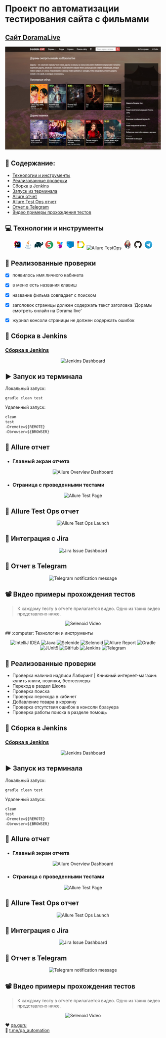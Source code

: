 # Проект по автоматизации тестирования сайта с фильмами
## <a target="_blank" href="https://doramalive.ru/">Сайт DoramaLive</a>
![Dorama](images/Dorama.png)

## :floppy_disk: Содержание:

- <a href="#computer-технологии-и-инструменты">Технологии и инструменты</a>
- <a href="#notebook_with_decorative_cover-реализованные-проверки">Реализованные проверки</a>
- <a href="#electric_plug-сборка-в-Jenkins">Сборка в Jenkins</a>
- <a href="#arrow_forward-запуск-из-терминала">Запуск из терминала</a>
- <a href="#open_book-allure-отчет">Allure отчет</a>
- <a href="#hammer-allure-test-ops-отчет">Allure Test Ops отчет</a>
- <a href="#robot-отчет-в-telegram">Отчет в Telegram</a>
- <a href="#film_projector-видео-примеры-прохождения-тестов">Видео примеры прохождения тестов</a>


## :computer: Технологии и инструменты

<p align="center">
<img width="6%" title="IntelliJ IDEA" src="images/Intelij_IDEA.png">
<img width="6%" title="Java" src="images/Java.png">
<img width="6%" title="Gradle" src="images/Gradle.png">
<img width="6%" title="JUnit5" src="images/JUnit5.png">
<img width="6%" title="Selenide" src="images/Selenide.png">
<img width="6%" title="Selenoid" src="images/Selenoid.png">
<img width="6%" title="Allure Report" src="images/Allure_Report.png">
<img width="6%" title="Allure TestOps" src="images/Allure_TO.png">
<img width="6%" title="Jenkins" src="images/Jenkins.png">
<img width="6%" title="GitHub" src="images/Github.png">
<img width="6%" title="Telegram" src="images/Telegram.png">
</p>

## :notebook_with_decorative_cover: Реализованные проверки
- [x] появилось имя личного кабинета
- [x] в меню есть названия клавиш
- [x] название фильма совпадает с поиском
- [x] заголовок страницы должен содержать текст заголовка 'Дорамы смотреть онлайн на Dorama live'
- [x] журнал консоли страницы не должен содержать ошибок


## :electric_plug: Сборка в Jenkins
### <a target="_blank" href="https://jenkins.autotests.cloud/job/irinaleonteva_qaguru_11_13_jenkins/">Сборка в Jenkins</a>
<p align="center">
<img title="Jenkins Dashboard" src="images/screenshots/jenkins-dashboard.png">
</p>  

## :arrow_forward: Запуск из терминала
Локальный запуск:
```
gradle clean test
```

Удаленный запуск:
```
clean
test
-Dremote=${REMOTE}
-Dbrowser=${BROWSER}
```

## :open_book: Allure отчет
- ### Главный экран отчета
<p align="center">
<img title="Allure Overview Dashboard" src="images/screenshots/allure-main-page.png">
</p>

- ### Страница с проведенными тестами
<p align="center">
<img title="Allure Test Page" src="images/screenshots/allure-test-page.png">
</p>

## :hammer: Allure Test Ops отчет
<p align="center">
<img title="Allure Test Ops Launch" src="images/screenshots/allure-test-ops-page.png">
</p>

## :wrench: Интеграция с Jira
<p align="center">
<img title="Jira Issue Dashboard" src="images/screenshots/jira-issue-page.png">
</p>

## :robot: Отчет в Telegram
<p align="center">
<img title="Telegram notification message" src="images/screenshots/telegram-bot.png">
</p>

## :film_projector: Видео примеры прохождения тестов
> К каждому тесту в отчете прилагается видео. Одно из таких видео представлено ниже.
<p align="center">
  <img title="Selenoid Video" src="images/gif/test-run.gif">
</p>## :computer: Технологии и инструменты
<p align="center">
<img width="6%" title="IntelliJ IDEA" src="images/logo/Intelij_IDEA.svg">
<img width="6%" title="Java" src="images/logo/Java.svg">
<img width="6%" title="Selenide" src="images/logo/Selenide.svg">
<img width="6%" title="Selenoid" src="images/logo/Selenoid.svg">
<img width="6%" title="Allure Report" src="images/logo/Allure_Report.svg">
<img width="6%" title="Gradle" src="images/logo/Gradle.svg">
<img width="6%" title="JUnit5" src="images/logo/JUnit5.svg">
<img width="6%" title="GitHub" src="images/logo/GitHub.svg">
<img width="6%" title="Jenkins" src="images/logo/Jenkins.svg">
<img width="6%" title="Telegram" src="images/logo/Telegram.svg">
</p>

## :notebook_with_decorative_cover: Реализованные проверки
- Проверка наличия надписи Лабиринт | Книжный интернет-магазин: купить книги, новинки, бестселлеры
- Переход в раздел Школа
- Проверка поиска
- Проверка перехода в кабинет
- Добавление товара в корзину
- Проверка отсутствия ошибок в консоли бразуера
- Проверка работы поиска в разделе помощь

## :electric_plug: Сборка в Jenkins
### <a target="_blank" href="https://jenkins.autotests.cloud/job/irinaleonteva_qaguru_11_13_jenkins/">Сборка в Jenkins</a>
<p align="center">
<img title="Jenkins Dashboard" src="images/screenshots/jenkins-dashboard.png">
</p>  

## :arrow_forward: Запуск из терминала
Локальный запуск:
```
gradle clean test
```

Удаленный запуск:
```
clean
test
-Dremote=${REMOTE}
-Dbrowser=${BROWSER}
```

## :open_book: Allure отчет
- ### Главный экран отчета
<p align="center">
<img title="Allure Overview Dashboard" src="images/screenshots/allure-main-page.png">
</p>

- ### Страница с проведенными тестами
<p align="center">
<img title="Allure Test Page" src="images/screenshots/allure-test-page.png">
</p>

## :hammer: Allure Test Ops отчет
<p align="center">
<img title="Allure Test Ops Launch" src="images/screenshots/allure-test-ops-page.png">
</p>

## :wrench: Интеграция с Jira
<p align="center">
<img title="Jira Issue Dashboard" src="images/screenshots/jira-issue-page.png">
</p>

## :robot: Отчет в Telegram
<p align="center">
<img title="Telegram notification message" src="images/screenshots/telegram-bot.png">
</p>

## :film_projector: Видео примеры прохождения тестов
> К каждому тесту в отчете прилагается видео. Одно из таких видео представлено ниже.
<p align="center">
  <img title="Selenoid Video" src="images/gif/test-run.gif">
</p>

:heart: <a target="_blank" href="https://qa.guru">qa.guru</a><br/>
:blue_heart: <a target="_blank" href="https://t.me/qa_automation">t.me/qa_automation</a>
